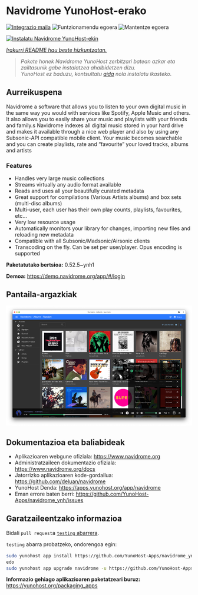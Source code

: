 <!--
Ohart ongi: README hau automatikoki sortu da <https://github.com/YunoHost/apps/tree/master/tools/readme_generator>ri esker
EZ editatu eskuz.
-->

# Navidrome YunoHost-erako

[![Integrazio maila](https://dash.yunohost.org/integration/navidrome.svg)](https://dash.yunohost.org/appci/app/navidrome) ![Funtzionamendu egoera](https://ci-apps.yunohost.org/ci/badges/navidrome.status.svg) ![Mantentze egoera](https://ci-apps.yunohost.org/ci/badges/navidrome.maintain.svg)

[![Instalatu Navidrome YunoHost-ekin](https://install-app.yunohost.org/install-with-yunohost.svg)](https://install-app.yunohost.org/?app=navidrome)

*[Irakurri README hau beste hizkuntzatan.](./ALL_README.md)*

> *Pakete honek Navidrome YunoHost zerbitzari batean azkar eta zailtasunik gabe instalatzea ahalbidetzen dizu.*  
> *YunoHost ez baduzu, kontsultatu [gida](https://yunohost.org/install) nola instalatu ikasteko.*

## Aurreikuspena

Navidrome a software that allows you to listen to your own digital music in the same way you would with services like Spotify, Apple Music and others. It also allows you to easily share your music and playlists with your friends and family.s
Navidrome indexes all digital music stored in your hard drive and makes it available through a nice web player and also by using any Subsonic-API compatible mobile client. Your music becomes searchable and you can create playlists, rate and “favourite” your loved tracks, albums and artists

### Features

- Handles very large music collections
- Streams virtually any audio format available
- Reads and uses all your beautifully curated metadata
- Great support for compilations (Various Artists albums) and box sets (multi-disc albums)
- Multi-user, each user has their own play counts, playlists, favourites, etc...
- Very low resource usage
- Automatically monitors your library for changes, importing new files and reloading new metadata
- Compatible with all Subsonic/Madsonic/Airsonic clients
- Transcoding on the fly. Can be set per user/player. Opus encoding is supported


**Paketatutako bertsioa:** 0.52.5~ynh1

**Demoa:** <https://demo.navidrome.org/app/#/login>

## Pantaila-argazkiak

![Navidrome(r)en pantaila-argazkia](./doc/screenshots/ss-desktop-player.png)

## Dokumentazioa eta baliabideak

- Aplikazioaren webgune ofiziala: <https://www.navidrome.org>
- Administratzaileen dokumentazio ofiziala: <https://www.navidrome.org/docs>
- Jatorrizko aplikazioaren kode-gordailua: <https://github.com/deluan/navidrome>
- YunoHost Denda: <https://apps.yunohost.org/app/navidrome>
- Eman errore baten berri: <https://github.com/YunoHost-Apps/navidrome_ynh/issues>

## Garatzaileentzako informazioa

Bidali `pull request`a [`testing` abarrera](https://github.com/YunoHost-Apps/navidrome_ynh/tree/testing).

`testing` abarra probatzeko, ondorengoa egin:

```bash
sudo yunohost app install https://github.com/YunoHost-Apps/navidrome_ynh/tree/testing --debug
edo
sudo yunohost app upgrade navidrome -u https://github.com/YunoHost-Apps/navidrome_ynh/tree/testing --debug
```

**Informazio gehiago aplikazioaren paketatzeari buruz:** <https://yunohost.org/packaging_apps>
